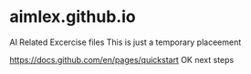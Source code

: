 # aimlex.github.io
AI Related Excercise files
This is just a temporary placeement

https://docs.github.com/en/pages/quickstart
OK next steps
